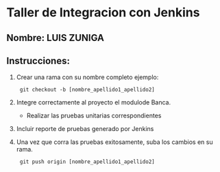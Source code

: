 # Taller de Integracion con Jenkins

## Nombre: LUIS ZUNIGA
## Instrucciones:

1. Crear una rama con su nombre completo ejemplo:

		git checkout -b [nombre_apellido1_apellido2]

2. Integre correctamente al proyecto el modulode Banca.
    - Realizar las pruebas unitarias correspondientes

3. Incluir reporte de pruebas generado por Jenkins

4. Una vez que corra las pruebas exitosamente, suba los cambios en su rama.

		git push origin [nombre_apellido1_apellido2]
